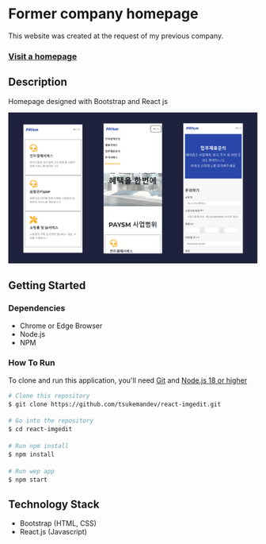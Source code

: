 # Former company homepage

This website was created at the request of my previous company.


### <a href="https://paysm.net">Visit a homepage</a>





## Description

Homepage designed with Bootstrap and React js

![screenshot](./imgs/1.png)



## Getting Started

### Dependencies

* Chrome or Edge Browser
* Node.js
* NPM

### How To Run

To clone and run this application, you'll need [Git](https://git-scm.com) and [Node.js 18 or higher](https://nodejs.org/en/download/package-manager)

```bash
# Clone this repository
$ git clone https://github.com/tsukemandev/react-imgedit.git

# Go into the repository
$ cd react-imgedit

# Run npm install
$ npm install

# Run wep app
$ npm start

```


## Technology Stack

* Bootstrap (HTML, CSS)
* React.js (Javascript)




